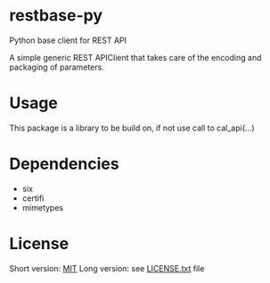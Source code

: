 restbase-py
============

Python base client for REST API

A simple generic REST APIClient that takes care of the encoding and packaging of parameters.

# Usage


This package is a library to be build on, if not use call to cal_api(...)
	
	
Dependencies
============

* six
* certifi
* mimetypes

License
=======

Short version: [MIT](https://en.wikipedia.org/wiki/MIT_License)
Long version: see [LICENSE.txt](LICENSE.txt) file
	 